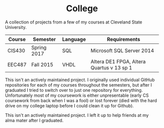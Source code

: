 <div align="center">

# College

</div>

A collection of projects from a few of my courses at Cleveland State University.  

| Course | Semester    | Language | Requirements                              |
|--------|-------------|----------|-------------------------------------------|
| CIS430 | Spring 2017 | SQL      | Microsoft SQL Server 2014                 |
| EEC487 | Fall 2015   | VHDL     | Altera DE1 FPGA, Altera Quartus v 13 sp 1 |

This isn't an actively maintained project. I originally used individual GitHub repositories for each of my courses throughout the semesters, but after I graduated I tried to switch over to just one repository for everything. Unfortunately most of my coursework is either unpresentable (early CS coursework from back when I was a fool) or lost forever (died with the hard drive on my college laptop before I could clean it up for Github).

This isn't an actively maintained project. I left it up to help friends at my alma mater after I graduated. 
